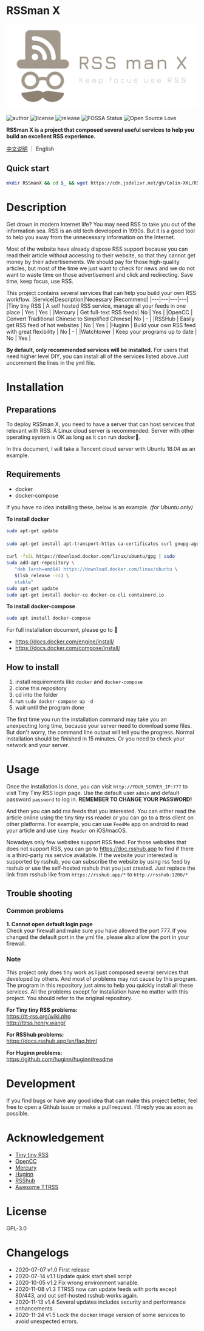 # RSSman X
![logo](./.github/logo.png)

![author](https://img.shields.io/badge/author-Colin-blue)
![license](https://img.shields.io/github/license/Colin-XKL/RSSmanX)
![release](https://img.shields.io/github/v/release/Colin-XKL/RSSmanX)
![FOSSA Status](https://app.fossa.com/api/projects/git%2Bgithub.com%2FColin-XKL%2FRSSmanX.svg?type=shield)
![Open Source Love](https://badges.frapsoft.com/os/v2/open-source.svg?v=103)


**RSSman X is a project that composed several useful services to help you build an excellent RSS experience.**

[中文说明](https://github.com/Colin-XKL/RSSmanX/blob/master/README-zh_cn.md) ｜ English
## Quick start
```bash
mkdir RSSmanX && cd $_ && wget https://cdn.jsdelivr.net/gh/Colin-XKL/RSSmanX/docker-compose.yml && sudo docker-compose up -d
```
# Description
Get drown in modern Internet life? You may need RSS to take you out of the information sea. RSS is an old tech developed in 1990s. But it is a good tool to help you away from the unnecessary information on the Internet.

Most of the website have already dispose RSS support because you can read their article without accessing to their website, so that they cannot get money by their advertisements. We should pay for those high-quality articles, but most of the time we just want to check for news and we do not want to waste time on those advertisement and click and redirecting. Save time, keep focus, use RSS.


This project contains several services that can help you build your own RSS workflow.
|Service|Description|Necessary |Recommend|
|---|---|---|---|
|Tiny tiny RSS  |  A self hosted RSS service, manage all your feeds in one place | Yes | Yes |
|Mercury  | Get full-text RSS feeds| No | Yes |
|OpenCC | Convert Traditional Chinese to Simplified  Chinese| No | - |
|RSSHub | Easily get RSS feed of hot websites | No | Yes |
|Huginn | Build your own RSS feed with great flexibility | No | - |
|Watchtower | Keep your programs up to date | No | Yes |

**By default, only recommended services will be installed.** For users that need higher level DIY, you can install all of the services listed above.Just uncomment the lines in the yml file.
# Installation
## Preparations
To deploy RSSman X, you need to have a server that can host services that relevant with RSS. A Linux cloud server is recommended. Server with other operating system is OK as long as it can run docker🐋. 

In this document, I will take a Tencent cloud server with Ubuntu 18.04 as an example.
## Requirements
* docker
* docker-compose
  
If you have no idea installing these, below is an example. *(for Ubuntu only)*

**To install docker**
```bash
sudo apt-get update

sudo apt-get install apt-transport-https ca-certificates curl gnupg-agent software-properties-common

curl -fsSL https://download.docker.com/linux/ubuntu/gpg | sudo 
sudo add-apt-repository \
   "deb [arch=amd64] https://download.docker.com/linux/ubuntu \
   $(lsb_release -cs) \
   stable"
sudo apt-get update
sudo apt-get install docker-ce docker-ce-cli containerd.io
```

**To install docker-compose**
```bash
sudo apt install docker-compose
```

For full installation document, please go to 📕
* https://docs.docker.com/engine/install/
* https://docs.docker.com/compose/install/


## How to install
1. install requirements like `docker` and `docker-compose`
2. clone this repository
3. cd into the folder
4. run `sudo docker-compose up -d`
5. wait until the program done

The first time you run the installation command may take you an unexpecting long time, because your server need to download some files. But don't worry, the command line output will tell you the progress. Normal installation should be finished in 15 minutes. Or you need to check your network and your server.

# Usage
Once the installation is done, you can visit `http://YOUR_SERVER_IP:777` to visit Tiny Tiny RSS login page. Use the default user `admin` and default password `password` to log in. **REMEMBER TO CHANGE YOUR PASSWORD!**  

And then you can add rss feeds that you interested. You can either read the article online using the tiny tiny rss reader or you can go to a ttrss client on other platforms. For example, you can use `FeedMe` app on android to read your article and use `tiny Reader` on iOS/macOS. 

Nowadays only few websites support RSS feed. For those websites that does not support RSS, you can go to https://doc.rsshub.app to find if there is a third-party rss service available. If the website your interested is supported by rsshub, you can subscribe the website by using rss feed by rsshub or use the self-hosted rsshub that you just created. Just replace the link from rsshub like from `https://rsshub.app/*` to `http://rsshub:1200/*` 


## Trouble shooting
### Common problems
**1. Cannot open default login page**  
Check your firewall and make sure you have allowed the port 777. If you changed the default port in the yml file, please also allow the port in your firewall.
   
### Note
This project only does tiny work as I just composed several services that developed by others. And most of problems may not cause by this program. The program in this repository just aims to help you quickly install all these services. All the problems except for installation have no matter with this project. You should refer to the original repository.

**For Tiny tiny RSS problems:**  
https://tt-rss.org/wiki.php  
http://ttrss.henry.wang/  

**For RSShub problems:**  
https://docs.rsshub.app/en/faq.html

**For Huginn problems:**  
https://github.com/huginn/huginn#readme
 

# Development
If you find bugs or have any good idea that can make this project better, feel free to open a Github issue or make a pull request. I'll reply you as soon as possible.

# Acknowledgement
* [Tiny tiny RSS](https://github.com/DIYgod/RSSHub)
* [OpenCC](https://github.com/BYVoid/OpenCC)
* [Mercury](https://github.com/postlight/mercury-parser)
* [Huginn](https://github.com/huginn/huginn#readme)
* [RSShub](https://github.com/DIYgod/RSSHub)
* [Awesome TTRSS](https://github.com/HenryQW/Awesome-TTRSS)

# License
GPL-3.0 

# Changelogs
* 2020-07-07 v1.0  First release
* 2020-07-14 v1.1  Update quick start shell script
* 2020-10-05 v1.2  Fix wrong environment variable.
* 2020-11-08 v1.3  TTRSS now can update feeds with ports except 80/443, and out self-hosted rsshub works again.
* 2020-11-13 v1.4  Several updates includes security and performance enhancements.
* 2020-11-24 v1.5  Lock the docker image version of some services to avoid unexpected errors.
